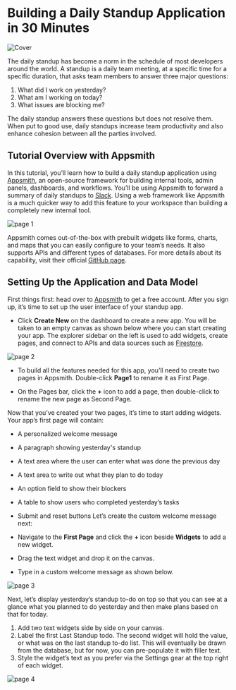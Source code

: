 # Building a Daily Standup Application in 30 Minutes

![Cover](https://i.imgur.com/cIavCTt.jpg)

The daily standup has become a norm in the schedule of most developers around the world. A standup is a daily team meeting, at a specific time for a specific duration, that asks team members to answer three major questions:

1. What did I work on yesterday?
1. What am I working on today?
1. What issues are blocking me?

The daily standup answers these questions but does not resolve them. When put to good use, daily standups increase team productivity and also enhance cohesion between all the parties involved.

## Tutorial Overview with Appsmith

In this tutorial, you’ll learn how to build a daily standup application using [Appsmith](https://www.appsmith.com/), an open-source framework for building internal tools, admin panels, dashboards, and workflows. You’ll be using Appsmith to forward a summary of daily standups to [Slack](https://slack.com/). Using a web framework like Appsmith is a much quicker way to add this feature to your workspace than building a completely new internal tool.

![page 1](https://i.imgur.com/6n1tlPd.png)

Appsmith comes out-of-the-box with prebuilt widgets like forms, charts, and maps that you can easily configure to your team’s needs. It also supports APIs and different types of databases. For more details about its capability, visit their official [GitHub page](https://github.com/appsmithorg/appsmith?utm_source=hashnode&utm_medium=blog&utm_content=standup_appsmith_tutorial&utm_campaign=weeklyblog&utm_term=standup_appsmith).

## Setting Up the Application and Data Model

First things first: head over to [Appsmith](https://www.appsmith.com/) to get a free account. After you sign up, it’s time to set up the user interface of your standup app.

* Click **Create New** on the dashboard to create a new app. You will be taken to an empty canvas as shown below where you can start creating your app. The explorer sidebar on the left is used to add widgets, create pages, and connect to APIs and data sources such as [Firestore](https://firebase.google.com/docs/firestore).

![page 2](https://i.imgur.com/PX8FIoD.png)

* To build all the features needed for this app, you’ll need to create two pages in Appsmith. Double-click **Page1** to rename it as First Page.

* On the Pages bar, click the **+** icon to add a page, then double-click to rename the new page as Second Page.

Now that you’ve created your two pages, it’s time to start adding widgets. Your app’s first page will contain:

* A personalized welcome message
* A paragraph showing yesterday's standup
* A text area where the user can enter what was done the previous day
* A text area to write out what they plan to do today
* An option field to show their blockers
* A table to show users who completed yesterday’s tasks
* Submit and reset buttons
Let’s create the custom welcome message next:

* Navigate to the **First Page** and click the **+** icon beside **Widgets** to add a new widget.
* Drag the text widget and drop it on the canvas.
* Type in a custom welcome message as shown below.

![page 3](https://i.imgur.com/kOERxvP.png)

Next, let’s display yesterday’s standup to-do on top so that you can see at a glance what you planned to do yesterday and then make plans based on that for today.

1. Add two text widgets side by side on your canvas.
1. Label the first Last Standup todo. The second widget will hold the value, or what was on the last standup to-do list. This will eventually be drawn from the database, but for now, you can pre-populate it with filler text.
1. Style the widget’s text as you prefer via the Settings gear at the top right of each widget.

![page 4](https://i.imgur.com/nmiOVE9.png)
